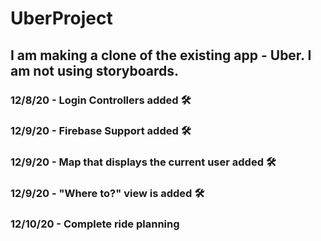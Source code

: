 # UberProject
## I am making a clone of the existing app - Uber. I am not using storyboards.

### 12/8/20 - Login Controllers added 🛠
### 12/9/20 - Firebase Support added 🛠
### 12/9/20 - Map that displays the current user added 🛠
### 12/9/20 - "Where to?" view is added 🛠
### 12/10/20 - Complete ride planning
